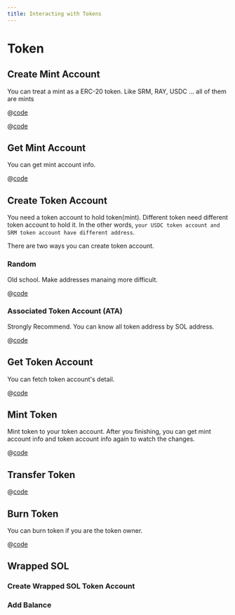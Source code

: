 ```yaml
---
title: Interacting with Tokens
---
```


# Token

## Create Mint Account

You can treat a mint as a ERC-20 token. Like SRM, RAY, USDC ... all of them are mints

<CodeGroup>
  <CodeGroupItem title="TS" active>

@[code](@/code/token/create-mint-account/create-mint-account.en.ts)

  </CodeGroupItem>

  <CodeGroupItem title="CLI">

@[code](@/code/token/create-mint-account/create-mint-account.sh)

  </CodeGroupItem>
</CodeGroup>

## Get Mint Account

You can get mint account info.

<CodeGroup>
  <CodeGroupItem title="TS" active>

@[code](@/code/token/get-mint-account/get-mint-account.en.ts)

  </CodeGroupItem>
</CodeGroup>

## Create Token Account

You need a token account to hold token(mint). Different token need different token account to hold it.
In the other words, `your USDC token account and SRM token account have different address`.

There are two ways you can create token account.

### Random

Old school. Make addresses manaing more difficult.

<CodeGroup>
  <CodeGroupItem title="TS" active>

@[code](@/code/token/create-token-account/random.en.ts)

  </CodeGroupItem>
</CodeGroup>

### Associated Token Account (ATA)

Strongly Recommend. You can know all token address by SOL address.

<CodeGroup>
  <CodeGroupItem title="TS" active>

@[code](@/code/token/create-token-account/ata.en.ts)

  </CodeGroupItem>
</CodeGroup>

## Get Token Account

You can fetch token account's detail.

<CodeGroup>
  <CodeGroupItem title="TS" active>

@[code](@/code/token/get-token-account/get-token-account.en.ts)

  </CodeGroupItem>
</CodeGroup>

## Mint Token

Mint token to your token account. After you finishing, you can get mint account info and token account info again to watch the changes.

<CodeGroup>
  <CodeGroupItem title="TS" active>

@[code](@/code/token/mint-token/mint-token.en.ts)

  </CodeGroupItem>
</CodeGroup>

## Transfer Token

<CodeGroup>
  <CodeGroupItem title="TS" active>

@[code](@/code/token/transfer-token/transfer-token.en.ts)

  </CodeGroupItem>
</CodeGroup>

## Burn Token

You can burn token if you are the token owner.

<CodeGroup>
  <CodeGroupItem title="TS" active>

@[code](@/code/token/burn-token/burn-token.en.ts)

  </CodeGroupItem>
</CodeGroup>


## Wrapped SOL

### Create Wrapped SOL Token Account

### Add Balance
